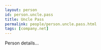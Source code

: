 ```yaml
---
layout: person
id: person.uncle.pass
title: Uncle Pass
permalink: people/person.uncle.pass.html
tags: [company.net]
---
```


Person details...
